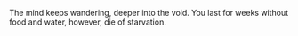 The mind keeps wandering, deeper into the void. You last for weeks without food and water, however, die of starvation.
